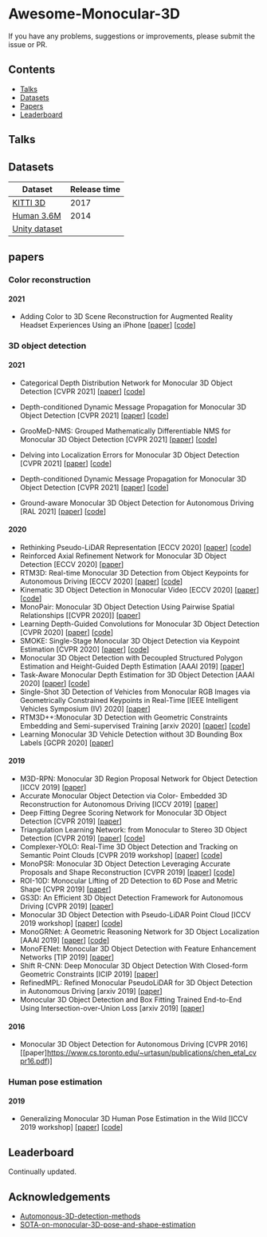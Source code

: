 # Awesome-Monocular-3D

If you have any problems, suggestions or improvements, please submit the issue or PR.


## Contents
* [Talks](#talks)
* [Datasets](#datasets)
* [Papers](#papers)
* [Leaderboard](#leaderboard)

## Talks


## Datasets

| Dataset                   | Release time     |
|---------------------------|------------------|
| [KITTI 3D](http://www.cvlibs.net/datasets/kitti/eval_object.php?obj_benchmark=3d) | 2017 |
| [Human 3.6M](http://vision.imar.ro/human3.6m/) | 2014 |
| [Unity dataset]()|  |


## papers
### Color reconstruction
#### 2021
- Adding Color to 3D Scene Reconstruction for Augmented Reality Headset Experiences Using an iPhone [[paper](https://github.com/philipturner/scene-color-reconstruction)] [[code](https://github.com/philipturner/ARHeadsetKit)]

### 3D object detection
#### 2021
- Categorical Depth Distribution Network for Monocular 3D Object Detection [CVPR 2021] [[paper](https://arxiv.org/abs/2103.01100)] [[code]()]
- Depth-conditioned Dynamic Message Propagation for Monocular 3D Object Detection [CVPR 2021] [[paper]()] [[code]()]
- GrooMeD-NMS: Grouped Mathematically Differentiable NMS for Monocular 3D Object Detection [CVPR 2021] [[paper]()] [[code]()]
- Delving into Localization Errors for Monocular 3D Object Detection [CVPR 2021] [[paper]()] [[code]()]
- Depth-conditioned Dynamic Message Propagation for Monocular 3D Object Detection [CVPR 2021] [[paper]()] [[code]()]

- Ground-aware Monocular 3D Object Detection for Autonomous Driving [RAL 2021] [[paper](https://arxiv.org/abs/2102.00690)] [[code](https://github.com/Owen-Liuyuxuan/visualDet3D)]
#### 2020
- Rethinking Pseudo-LiDAR Representation [ECCV 2020] [[paper](https://arxiv.org/abs/2008.04582)] [[code](https://github.com/xinzhuma/patchnet)]
- Reinforced Axial Refinement Network for Monocular 3D Object Detection [ECCV 2020] [[paper](https://arxiv.org/abs/2008.13748)]
- RTM3D: Real-time Monocular 3D Detection from Object Keypoints for Autonomous Driving [ECCV 2020] [[paper](https://arxiv.org/abs/2001.03343)] [[code](https://github.com/Banconxuan/RTM3D)]
- Kinematic 3D Object Detection in Monocular Video [ECCV 2020] [[paper](https://arxiv.org/abs/2007.09548)] [[code](https://github.com/garrickbrazil/kinematic3d)]
- MonoPair: Monocular 3D Object Detection Using Pairwise Spatial Relationships [[CVPR 2020]] [[paper](https://arxiv.org/abs/2003.00504)]
- Learning Depth-Guided Convolutions for Monocular 3D Object Detection [CVPR 2020] [[paper](https://arxiv.org/abs/1912.04799)] [[code](https://github.com/dingmyu/D4LCN)]
- SMOKE: Single-Stage Monocular 3D Object Detection via Keypoint Estimation [CVPR 2020] [[paper](https://openaccess.thecvf.com/content_CVPRW_2020/papers/w60/Liu_SMOKE_Single-Stage_Monocular_3D_Object_Detection_via_Keypoint_Estimation_CVPRW_2020_paper.pdf)] [[code](https://github.com/lzccccc/SMOKE)]
- Monocular 3D Object Detection with Decoupled Structured Polygon Estimation and Height-Guided Depth Estimation [AAAI 2019] [[paper](https://arxiv.org/abs/2002.01619)]
- Task-Aware Monocular Depth Estimation for 3D Object Detection [AAAI 2020] [[paper](https://arxiv.org/abs/1909.07701)] [[code](https://github.com/WXinlong/ForeSeE)]
- Single-Shot 3D Detection of Vehicles from Monocular RGB Images via Geometrically Constrained Keypoints in Real-Time [IEEE Intelligent Vehicles Symposium (IV) 2020] [[paper](https://arxiv.org/abs/2006.13084)]
- RTM3D++:Monocular 3D Detection with Geometric Constraints Embedding and Semi-supervised Training [arxiv 2020] [[paper](https://arxiv.org/abs/2009.00764)] [[code](https://github.com/Banconxuan/RTM3D)]
- Learning Monocular 3D Vehicle Detection without 3D Bounding Box Labels [GCPR 2020] [[paper](https://arxiv.org/abs/2010.03506)]
#### 2019
- M3D-RPN: Monocular 3D Region Proposal Network for Object Detection [ICCV 2019] [[paper](https://arxiv.org/abs/1907.06038)]
- Accurate Monocular Object Detection via Color- Embedded 3D Reconstruction for Autonomous Driving [ICCV 2019] [[paper](https://arxiv.org/abs/1903.11444)]
- Deep Fitting Degree Scoring Network for Monocular 3D Object Detection [CVPR 2019] [[paper](https://arxiv.org/abs/1904.12681)]
- Triangulation Learning Network: from Monocular to Stereo 3D Object Detection [CVPR 2019] [[paper](https://arxiv.org/abs/1906.01193)] [[code](https://github.com/Zengyi-Qin/TLNet)]
- Complexer-YOLO: Real-Time 3D Object Detection and Tracking on Semantic Point Clouds [CVPR 2019 workshop] [[paper](https://arxiv.org/abs/1803.06199)] [[code](https://github.com/AI-liu/Complex-YOLO)]
- MonoPSR: Monocular 3D Object Detection Leveraging Accurate Proposals and Shape Reconstruction [CVPR 2019] [[paper](https://arxiv.org/abs/1904.01690)] [[code](https://github.com/kujason/monopsr)]
- ROI-10D: Monocular Lifting of 2D Detection to 6D Pose and Metric Shape [CVPR 2019] [[paper](https://arxiv.org/abs/1812.02781)]
- GS3D: An Efficient 3D Object Detection Framework for Autonomous Driving [CVPR 2019] [[paper](https://openaccess.thecvf.com/content_CVPR_2019/papers/Li_GS3D_An_Efficient_3D_Object_Detection_Framework_for_Autonomous_Driving_CVPR_2019_paper.pdf)]
- Monocular 3D Object Detection with Pseudo-LiDAR Point Cloud [ICCV 2019 workshop] [[paper](https://arxiv.org/pdf/1903.09847.pdf)] [[code](https://github.com/xinshuoweng/Mono3DPLiDAR)]
- MonoGRNet: A Geometric Reasoning Network for 3D Object Localization [AAAI 2019] [[paper](https://arxiv.org/abs/1811.10247)] [[code](https://github.com/Zengyi-Qin/MonoGRNet)]
- MonoFENet: Monocular 3D Object Detection with Feature Enhancement Networks [TIP 2019] [[paper](https://ieeexplore.ieee.org/abstract/document/8897727/)]
- Shift R-CNN: Deep Monocular 3D Object Detection With Closed-form Geometric Constraints [ICIP 2019] [[paper](https://arxiv.org/abs/1905.09970)]
- RefinedMPL: Refined Monocular PseudoLiDAR for 3D Object Detection in Autonomous Driving [arxiv 2019] [[paper](https://arxiv.org/abs/1911.09712)]
- Monocular 3D Object Detection and Box Fitting Trained End-to-End Using Intersection-over-Union Loss [arxiv 2019] [[paper](https://arxiv.org/abs/1906.08070)]

#### 2016
- Monocular 3D Object Detection for Autonomous Driving [CVPR 2016] [[paper]https://www.cs.toronto.edu/~urtasun/publications/chen_etal_cvpr16.pdf)]

### Human pose estimation
#### 2019
- Generalizing Monocular 3D Human Pose Estimation in the Wild [ICCV 2019 workshop] [[paper](https://openaccess.thecvf.com/content_ICCVW_2019/papers/GMDL/Wang_Generalizing_Monocular_3D_Human_Pose_Estimation_in_the_Wild_ICCVW_2019_paper.pdf)] [[code](https://github.com/llcshappy/Monocular-3D-Human-Pose)]

## Leaderboard
<!-- (http://www.cvlibs.net/datasets/kitti/eval_object.php?obj_benchmark=3d) -->
Continually updated.

## Acknowledgements
- [Automonous-3D-detection-methods](https://github.com/tyjiang1997/awesome-Automanous-3D-detection-methods)
- [SOTA-on-monocular-3D-pose-and-shape-estimation](https://github.com/Arthur151/SOTA-on-monocular-3D-pose-and-shape-estimation)
